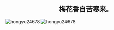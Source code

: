 <div align="center"> <h2>梅花香自苦寒来。</h2> </div>

<div>
    <img align="left" src="https://github-readme-stats.vercel.app/api/top-langs?username=hongyu24678&show_icons=true&locale=cn&layout=compact&PAT_1idhej" alt="hongyu24678" />
    <img align="center" src="https://github-readme-stats.vercel.app/api?username=hongyu24678&show_icons=true&locale=cn&PAT_1idhej" alt="hongyu24678" />
</div>
